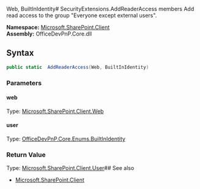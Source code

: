 Web, BuiltInIdentity# SecurityExtensions.AddReaderAccess members
Add read access to the group "Everyone except external users".  

**Namespace:** [Microsoft.SharePoint.Client](Microsoft.SharePoint.Client.md)  
**Assembly:** OfficeDevPnP.Core.dll  
## Syntax
```C#
public static  AddReaderAccess(Web, BuiltInIdentity)
```
### Parameters
#### web
Type: [Microsoft.SharePoint.Client.Web](Microsoft.SharePoint.Client.Web.md) 
#### 
#### user
Type: [OfficeDevPnP.Core.Enums.BuiltInIdentity](OfficeDevPnP.Core.Enums.BuiltInIdentity.md) 
#### 
### Return Value
Type: [Microsoft.SharePoint.Client.User](Microsoft.SharePoint.Client.User.md)## See also
- [Microsoft.SharePoint.Client](Microsoft.SharePoint.Client.md)
